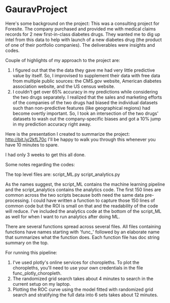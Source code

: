 # GauravProject
Here's some background on the project:
This was a consulting project for Foresite. The company purchased and provided me with medical claims records for 2 new first-in-class diabetes drugs. They wanted me to dig up intel from this data to help with launch of a new diabetes drug (the product of one of their portfolio companies). The deliverables were insights and codes. 

Couple of highlights of my approach to the project are:
1. I figured out that the the data they gave me had very little predictive value by itself. So, I improvised to supplement their data with free data from multiple public sources: the CMS.gov website, American diabetes association website, and the US census website.
2. I couldn't get over 65% accuracy in my predictions while considering the two drugs separately. I realized that the sales and marketing efforts of the companies of the two drugs had biased the individual datasets such than non-predictive features (like geographical regions) had become overtly important. So, I took an intersection of the two drugs' datasets to wash out the company-specific biases and got a 10% jump in my prediction accuracy right away.

Here is the presentation I created to summarize the project:
http://bit.ly/2kfL70c
I'll be happy to walk you through this whenever you have 10 minutes to spare.

I had only 3 weeks to get this all done.

Some notes regarding the codes:

The top level files are:
script_ML.py
script_analytics.py

As the names suggest, the script_ML contains the machine learning pipeline and the script_analytics contains the analytics code. The first 150 lines are common across the two scripts because both need the same data pre-processing. I could have written a function to capture those 150 lines of common code but the ROI is small on that and the readability of the code will reduce. I've included the analytics code at the bottom of the script_ML as well for when I want to run analytics after doing ML.

There are several functions spread across several files. All files containing functions have names starting with 'func_' followed by an elaborate name that summarizes what the function does. Each function file has doc string summary on the top.

For running this pipeline:
1. I've used plotly's online services for choropleths. To plot the choropleths, you'll need to use your own credentials in the file func_plotly_choropleth.
2. The randomized grid search takes about 4 minutes to search in the current setup on my laptop.
3. Plotting the ROC curve using the model fitted with randomized grid search and stratifying the full data into 6 sets takes about 12 minutes.
